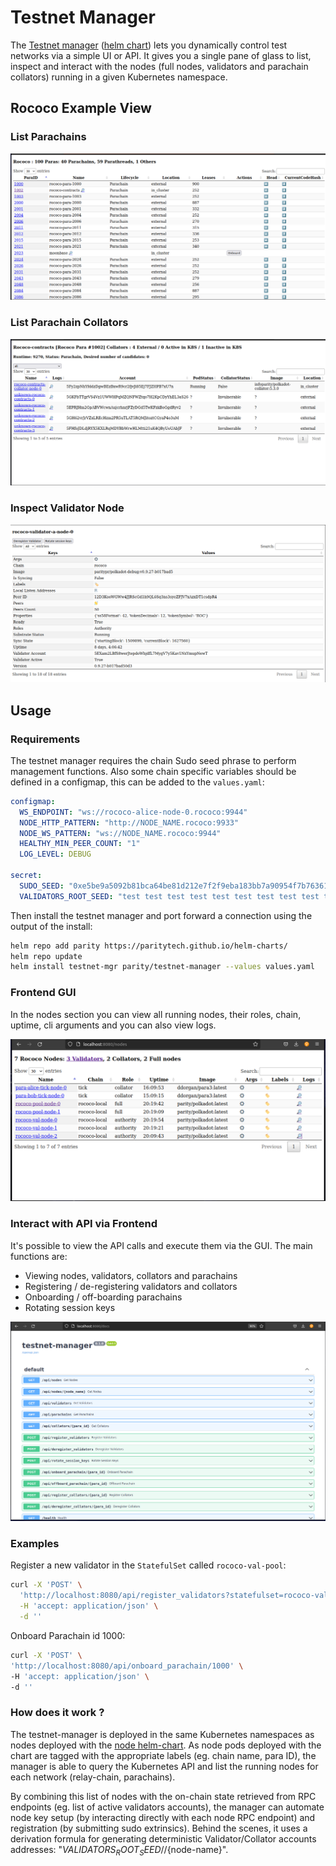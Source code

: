 # Testnet Manager

The [Testnet manager](https://github.com/paritytech/testnet-manager) ([helm chart](https://github.com/paritytech/helm-charts/tree/main/charts/testnet-manager)) lets you dynamically control test networks via a simple UI or API. It gives you a single pane of glass to list, inspect and interact with the nodes (full nodes, validators and parachain collators) running in a given Kubernetes namespace.

## Rococo Example View

### List Parachains

![rococo-parachains](../images/rococo-parachains.png)

### List Parachain Collators

![rococo-collators-1002](../images/rococo-collators-1002.png)

### Inspect Validator Node

![rococo-validator-a-node-0](../images/rococo-validator-a-node-0.png)

## Usage

### Requirements

The testnet manager requires the chain Sudo seed phrase to perform management functions. Also some chain specific variables should be defined in a configmap, this can be added to the `values.yaml`:

```yaml
configmap:
  WS_ENDPOINT: "ws://rococo-alice-node-0.rococo:9944"
  NODE_HTTP_PATTERN: "http://NODE_NAME.rococo:9933"
  NODE_WS_PATTERN: "ws://NODE_NAME.rococo:9944"
  HEALTHY_MIN_PEER_COUNT: "1"
  LOG_LEVEL: DEBUG

secret:
  SUDO_SEED: "0xe5be9a5092b81bca64be81d212e7f2f9eba183bb7a90954f7b76361f6edb5c0a" # Alice
  VALIDATORS_ROOT_SEED: "test test test test test test test test test test test test"
```

Then install the testnet manager and port forward a connection using the output of the install:

```bash
helm repo add parity https://paritytech.github.io/helm-charts/
helm repo update
helm install testnet-mgr parity/testnet-manager --values values.yaml
```

### Frontend GUI

In the nodes section you can view all running nodes, their roles, chain, uptime, cli arguments and you can also view logs.

![testnet-mgr-frontend](../images/testnet-mgr.png)

### Interact with API via Frontend

It's possible to view the API calls and execute them via the GUI. The main functions are:

- Viewing nodes, validators, collators and parachains
- Registering / de-registering validators and collators
- Onboarding / off-boarding parachains
- Rotating session keys

![testnet-mgr-api](../images/testnet-mgr-api.png)

### Examples

Register a new validator in the `StatefulSet` called `rococo-val-pool`:

```bash
curl -X 'POST' \
  'http://localhost:8080/api/register_validators?statefulset=rococo-val-pool' \
  -H 'accept: application/json' \
  -d ''
```

Onboard Parachain id 1000:

```bash
curl -X 'POST' \
'http://localhost:8080/api/onboard_parachain/1000' \
-H 'accept: application/json' \
-d ''
```

### How does it work ?

The testnet-manager is deployed in the same Kubernetes namespaces as nodes deployed with the [node helm-chart](https://github.com/paritytech/helm-charts/tree/main/charts/node). As node pods deployed with the chart are tagged with the appropriate labels (eg. chain name, para ID), the manager is able to query the Kubernetes API and list the running nodes for each network (relay-chain, parachains).

By combining this list of nodes with the on-chain state retrieved from RPC endpoints (eg. list of active validators accounts), the manager can automate node key setup (by interacting directly with each node RPC endpoint) and registration (by submitting sudo extrinsics). Behind the scenes, it uses a derivation formula for generating deterministic Validator/Collator accounts addresses: "${VALIDATORS_ROOT_SEED}//${node-name}".

